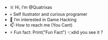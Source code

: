 - ☠️ Hi, I’m @Quatrixas
- 💀 Self Ilustrator and  curious programer 
- 👀 I’m interested in Game Hacking 
- 📫 How to reach me (You Cant)
- ⚡ Fun fact: Print("Fun Fact")              👈did you see it ?

<!---
Quatrixas/Quatrixas is a ✨ special ✨ repository because its `README.md` (this file) appears on your GitHub profile.
You can click the Preview link to take a look at your changes.
--->
